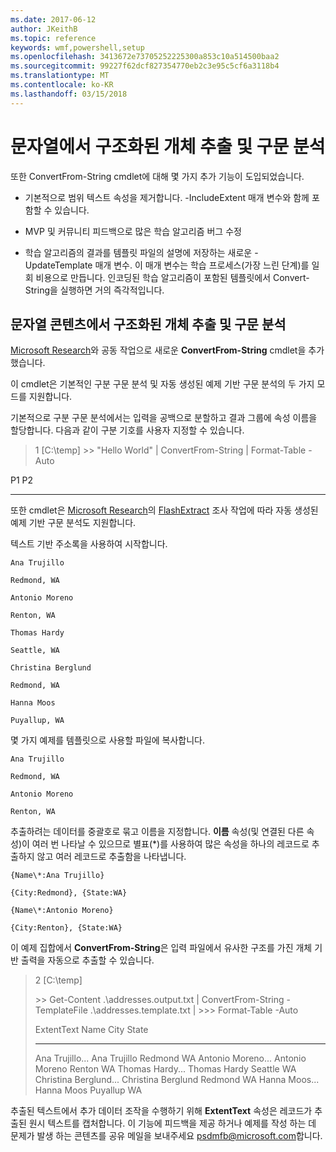 ```yaml
---
ms.date: 2017-06-12
author: JKeithB
ms.topic: reference
keywords: wmf,powershell,setup
ms.openlocfilehash: 3413672e73705252225300a853c10a514500baa2
ms.sourcegitcommit: 99227f62dcf827354770eb2c3e95c5cf6a3118b4
ms.translationtype: MT
ms.contentlocale: ko-KR
ms.lasthandoff: 03/15/2018
---
```

# <a name="extract-and-parse-structured-objects-out-of-string"></a>문자열에서 구조화된 개체 추출 및 구문 분석
또한 ConvertFrom-String cmdlet에 대해 몇 가지 추가 기능이 도입되었습니다.

-   기본적으로 범위 텍스트 속성을 제거합니다. -IncludeExtent 매개 변수와 함께 포함할 수 있습니다.

-   MVP 및 커뮤니티 피드백으로 많은 학습 알고리즘 버그 수정

-   학습 알고리즘의 결과를 템플릿 파일의 설명에 저장하는 새로운 -UpdateTemplate 매개 변수. 이 매개 변수는 학습 프로세스(가장 느린 단계)를 일회 비용으로 만듭니다. 인코딩된 학습 알고리즘이 포함된 템플릿에서 Convert-String을 실행하면 거의 즉각적입니다.


<a name="extract-and-parse-structured-objects-out-of-string-content"></a>문자열 콘텐츠에서 구조화된 개체 추출 및 구문 분석
----------------------------------------------------------

[Microsoft Research](http://research.microsoft.com/)와 공동 작업으로 새로운 **ConvertFrom-String** cmdlet을 추가했습니다.

이 cmdlet은 기본적인 구분 구문 분석 및 자동 생성된 예제 기반 구문 분석의 두 가지 모드를 지원합니다.

기본적으로 구분 구문 분석에서는 입력을 공백으로 분할하고 결과 그룹에 속성 이름을 할당합니다. 다음과 같이 구분 기호를 사용자 지정할 수 있습니다.

> 1 \[C:\\temp\] &gt;&gt; "Hello World" | ConvertFrom-String | Format-Table -Auto

P1    P2
--    --

또한 cmdlet은 [Microsoft Research](http://research.microsoft.com)의 [FlashExtract](http://research.microsoft.com/en-us/um/people/sumitg/flashextract.html) 조사 작업에 따라 자동 생성된 예제 기반 구문 분석도 지원합니다.

텍스트 기반 주소록을 사용하여 시작합니다.

    Ana Trujillo

    Redmond, WA

    Antonio Moreno

    Renton, WA

    Thomas Hardy

    Seattle, WA

    Christina Berglund

    Redmond, WA

    Hanna Moos

    Puyallup, WA

몇 가지 예제를 템플릿으로 사용할 파일에 복사합니다.

    Ana Trujillo

    Redmond, WA

    Antonio Moreno

    Renton, WA

   

추출하려는 데이터를 중괄호로 묶고 이름을 지정합니다. **이름** 속성(및 연결된 다른 속성)이 여러 번 나타날 수 있으므로 별표(\*)를 사용하여 많은 속성을 하나의 레코드로 추출하지 않고 여러 레코드로 추출함을 나타냅니다.

    {Name\*:Ana Trujillo}

    {City:Redmond}, {State:WA}

    {Name\*:Antonio Moreno}

    {City:Renton}, {State:WA}

이 예제 집합에서 **ConvertFrom-String**은 입력 파일에서 유사한 구조를 가진 개체 기반 출력을 자동으로 추출할 수 있습니다.

> 2 \[C:\\temp\]
>
> &gt;&gt; Get-Content .\\addresses.output.txt | ConvertFrom-String -TemplateFile .\\addresses.template.txt | &gt;&gt;&gt; Format-Table -Auto
>
> ExtentText                     Name               City     State
> ----------                     ----               ----     -----
> Ana Trujillo...                Ana Trujillo       Redmond  WA Antonio Moreno...              Antonio Moreno     Renton   WA Thomas Hardy...                Thomas Hardy       Seattle  WA Christina Berglund...          Christina Berglund Redmond  WA Hanna Moos...                  Hanna Moos         Puyallup WA

추출된 텍스트에서 추가 데이터 조작을 수행하기 위해 **ExtentText** 속성은 레코드가 추출된 원시 텍스트를 캡처합니다. 이 기능에 피드백을 제공 하거나 예제를 작성 하는 데 문제가 발생 하는 콘텐츠를 공유 메일을 보내주세요 <psdmfb@microsoft.com>합니다.

